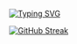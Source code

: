 
[![Typing SVG](https://readme-typing-svg.demolab.com?font=Fira+Code&pause=1000&color=F72489&center=true&width=435&lines=Hello+everyone;Welcome+to+my+profile)](https://git.io/typing-svg)


[![GitHub Streak](https://github-readme-streak-stats.herokuapp.com?user=TuanAnhNQ333&theme=ambient-gradient&hide_border=true)](https://git.io/streak-stats)



<!---

TuanAnhNQ333/TuanAnhNQ333 is a ✨ special ✨ repository because its `README.md` (this file) appears on your GitHub profile.
You can click the Preview link to take a look at your changes.
--->
